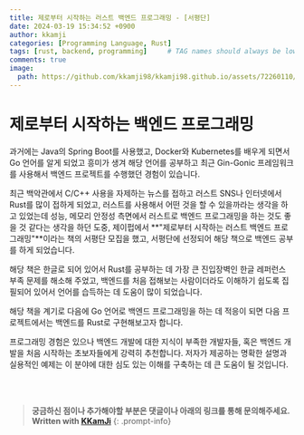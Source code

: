 ```yaml
---
title: 제로부터 시작하는 러스트 백엔드 프로그래밍 - [서평단]
date: 2024-03-19 15:34:52 +0900
author: kkamji
categories: [Programming Language, Rust]
tags: [rust, backend, programming]     # TAG names should always be lowercase
comments: true
image:
  path: https://github.com/kkamji98/kkamji98.github.io/assets/72260110/87acadfe-2601-4413-add5-6c8a482e1471
---
```


# 제로부터 시작하는 백엔드 프로그래밍

과거에는 Java의 Spring Boot를 사용했고, Docker와 Kubernetes를 배우게 되면서 Go 언어를 알게 되었고 흥미가 생겨 해당 언어를 공부하고 최근 Gin-Gonic 프레임워크를 사용해서 백엔드 프로젝트를 수행했던 경험이 있습니다.

최근 백악관에서 C/C++ 사용을 자제하는 뉴스를 접하고 러스트 SNS나 인터넷에서 Rust를 많이 접하게 되었고, 러스트를 사용해서 어떤 것을 할 수 있을까라는 생각을 하고 있었는데 성능, 메모리 안정성 측면에서 러스트로 백엔드 프로그래밍을 하는 것도 좋을 것 같다는 생각을 하던 도중, 제이펍에서 **"제로부터 시작하는 러스트 백엔드 프로그래밍"**이라는 책의 서평단 모집을 했고, 서평단에 선정되어 해당 책으로 백엔드 공부를 하게 되었습니다.

해당 책은 한글로 되어 있어서 Rust를 공부하는 데 가장 큰 진입장벽인 한글 레퍼런스 부족 문제를 해소해 주었고, 백엔드를 처음 접해보는 사람이더라도 이해하기 쉽도록 집필되어 있어서 언어를 습득하는 데 도움이 많이 되었습니다.

해당 책을 계기로 다음에 Go 언어로 백엔드 프로그래밍을 하는 데 적응이 되면 다음 프로젝트에서는 백엔드를 Rust로 구현해보고자 합니다.

프로그래밍 경험은 있으나 백엔드 개발에 대한 지식이 부족한 개발자들, 혹은 백엔드 개발을 처음 시작하는 초보자들에게 강력히 추천합니다. 저자가 제공하는 명확한 설명과 실용적인 예제는 이 분야에 대한 심도 있는 이해를 구축하는 데 큰 도움이 될 것입니다.

<br><br>

> **궁금하신 점이나 추가해야할 부분은 댓글이나 아래의 링크를 통해 문의해주세요.**  
> **Written with [KKamJi](https://www.linkedin.com/in/taejikim/)**
{: .prompt-info}
